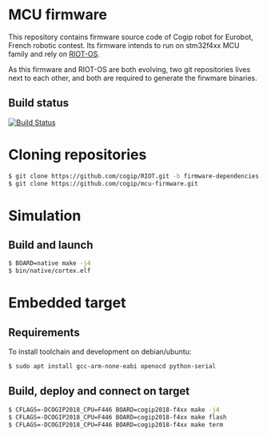 MCU firmware
============

This repository contains firmware source code of Cogip robot for Eurobot, French robotic contest.
Its firmware intends to run on stm32f4xx MCU family and rely on
[RIOT-OS](https://riot-os.org/).

As this firmware and RIOT-OS are both evolving, two git repositories lives next to each other, and
both are required to generate the firwmare binaries.

## Build status
[![Build Status](https://travis-ci.org/cogip/mcu-firmware.svg?branch=master)](https://travis-ci.org/cogip/mcu-firmware)

# Cloning repositories

```bash
$ git clone https://github.com/cogip/RIOT.git -b firmware-dependencies
$ git clone https://github.com/cogip/mcu-firmware.git
```

# Simulation

## Build and launch

```bash
$ BOARD=native make -j4
$ bin/native/cortex.elf

```

# Embedded target

## Requirements

To install toolchain and development on debian/ubuntu:

```bash
$ sudo apt install gcc-arm-none-eabi openocd python-serial
```

## Build, deploy and connect on target

```bash
$ CFLAGS=-DCOGIP2018_CPU=F446 BOARD=cogip2018-f4xx make -j4
$ CFLAGS=-DCOGIP2018_CPU=F446 BOARD=cogip2018-f4xx make flash
$ CFLAGS=-DCOGIP2018_CPU=F446 BOARD=cogip2018-f4xx make term
```

